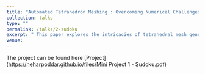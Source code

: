 ```yaml
---
title: "Automated Tetrahedron Meshing : Overcoming Numerical Challenges in Volumetric Data Processing"
collection: talks
type: ""
permalink: /talks/2-sudoku
excerpt: " This paper explores the intricacies of tetrahedral mesh generation from medical volumetric data, highlighting the challenges posed by numerical errors and presenting a Delaunay triangulation-based approach for creating high-quality and subject-specific meshes." 
venue:  
---
```


The project can be found here [Project](https://neharpoddar.github.io/files/Mini Project 1 - Sudoku.pdf)